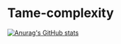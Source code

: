 # Tame-complexity
[![Anurag's GitHub stats](https://github-readme-stats.vercel.app/api?username=Tame-complexity)](https://github.com/anuraghazra/github-readme-stats)

